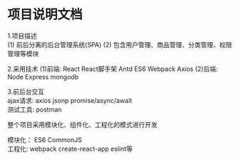 # 项目说明文档 

1.项目描述  
(1) 前后分离的后台管理系统(SPA) 
(2) 包含用户管理、商品管理、分类管理、权限管理等模块  

2.采用技术
(1)前端: React React脚手架  Antd ES6 Webpack Axios 
(2)后端: Node Express mongodb 

3.前后台交互  
ajax请求: axios  jsonp promise/async/await  
测试工具: postman  

整个项目采用模块化、组件化、工程化的模式进行开发 

模块化： ES6  CommonJS  
工程化: webpack create-react-app eslint等 

